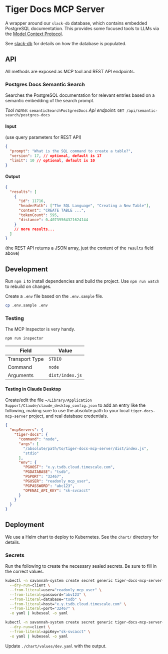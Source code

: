 # Tiger Docs MCP Server

A wrapper around our `slack-db` database, which contains embedded PostgreSQL documentation. This provides some focused tools to LLMs via the [Model Context Protocol](https://modelcontextprotocol.io/introduction).

See [slack-db](https://github.com/timescale/slack-db/) for details on how the database is populated.

## API

All methods are exposed as MCP tool and REST API endpoints.

### Postgres Docs Semantic Search

Searches the PostgreSQL documentation for relevant entries based on a semantic embedding of the search prompt.

_Tool name:_ `semanticSearchPostgresDocs`
_Api endpoint:_ `GET /api/semantic-search/postgres-docs`

#### Input

(use query parameters for REST API)

```json
{
  "prompt": "What is the SQL command to create a table?",
  "version": 17, // optional, default is 17
  "limit": 10 // optional, default is 10
}
```

#### Output

```json
{
  "results": [
    {
      "id": 11716,
      "headerPath": ["The SQL Language", "Creating a New Table"],
      "content": "CREATE TABLE ...",
      "tokenCount": 595,
      "distance": 0.40739564321624144
    }
    // more results...
  ]
}
```

(the REST API returns a JSON array, just the content of the `results` field above)

## Development

Run `npm i` to install dependencies and build the project. Use `npm run watch` to rebuild on changes.

Create a `.env` file based on the `.env.sample` file.

```bash
cp .env.sample .env
```

### Testing

The MCP Inspector is very handy.

```bash
npm run inspector
```

| Field          | Value           |
| -------------- | --------------- |
| Transport Type | `STDIO`         |
| Command        | `node`          |
| Arguments      | `dist/index.js` |

#### Testing in Claude Desktop

Create/edit the file `~/Library/Application Support/Claude/claude_desktop_config.json` to add an entry like the following, making sure to use the absolute path to your local `tiger-docs-mcp-server` project, and real database credentials.

```json
{
  "mcpServers": {
    "tiger-docs": {
      "command": "node",
      "args": [
        "/absolute/path/to/tiger-docs-mcp-server/dist/index.js",
        "stdio"
      ],
      "env": {
        "PGHOST": "x.y.tsdb.cloud.timescale.com",
        "PGDATABASE": "tsdb",
        "PGPORT": "32467",
        "PGUSER": "readonly_mcp_user",
        "PGPASSWORD": "abc123",
        "OPENAI_API_KEY": "sk-svcacct"
      }
    }
  }
}
```

## Deployment

We use a Helm chart to deploy to Kubernetes. See the `chart/` directory for details.

### Secrets

Run the following to create the necessary sealed secrets. Be sure to fill in the correct values.

```bash
kubectl -n savannah-system create secret generic tiger-docs-mcp-server-database \
  --dry-run=client \
  --from-literal=user="readonly_mcp_user" \
  --from-literal=password="abv123" \
  --from-literal=database="tsdb" \
  --from-literal=host="x.y.tsdb.cloud.timescale.com" \
  --from-literal=port="32467" \
  -o yaml | kubeseal -o yaml

kubectl -n savannah-system create secret generic tiger-docs-mcp-server-openai \
  --dry-run=client \
  --from-literal=apiKey="sk-svcacct" \
  -o yaml | kubeseal -o yaml
```

Update `./chart/values/dev.yaml` with the output.
